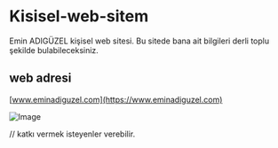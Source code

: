 # Kisisel-web-sitem
Emin ADIGÜZEL kişisel web sitesi.
Bu sitede bana ait bilgileri derli toplu şekilde bulabileceksiniz.
## web adresi


[www.eminadiguzel.com](https://www.eminadiguzel.com)  

![Image](https://i.hizliresim.com/sfrkelk.jpg)


// katkı vermek isteyenler verebilir. 
